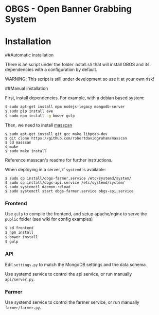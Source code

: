 OBGS - Open Banner Grabbing System
==================================

# Installation

##Automatic installation

There is an script under the folder install.sh that will install OBGS and its dependencies with a configuration by default.

WARNING: This script is still under development so use it at your own risk!

##Manual installation

First, install dependencies. For example, with a debian based system:

```bash
$ sudo apt-get install npm nodejs-legacy mongodb-server
$ sudo pip install eve
$ sudo npm install -g bower gulp
```

Then, we need to install [masscan](https://github.com/robertdavidgraham/masscan)

```
$ sudo apt-get install git gcc make libpcap-dev
$ git clone https://github.com/robertdavidgraham/masscan
$ cd masscan
$ make
$ sudo make install
```
Reference masscan's readme for further instructions.

When deploying in a server, if `systemd` is available:
```
$ sudo cp install/obgs-farmer.service /etc/systemd/system/
$ sudo cp install/obgs-api.service /etc/systemd/system/
$ sudo systemctl daemon-reload
$ sudo systemctl start obgs-farmer.service obgs-api.service
```

### Frontend

Use `gulp` to compile the frontend, and setup apache/nginx
to serve the `public` folder (see wiki for config examples)

```bash
$ cd frontend
$ npm install
$ bower install
$ gulp
```

### API

Edit `settings.py` to match the MongoDB settings and the data schema.

Use systemd service to control the api service, or run manually `api/server.py`.

### Farmer

Use systemd service to control the farmer service, or run manually `farmer/farmer.py`.

